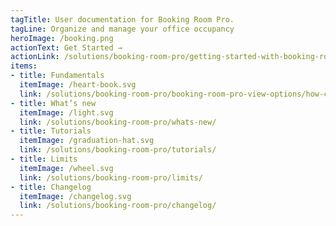 ```yaml
---
tagTitle: User documentation for Booking Room Pro.
tagLine: Organize and manage your office occupancy
heroImage: /booking.png
actionText: Get Started →
actionLink: /solutions/booking-room-pro/getting-started-with-booking-room-pro/how-to-add-booking-room-pro-to-my-team-channel-in-ms-teams-/
items:
- title: Fundamentals​
  itemImage: /heart-book.svg
  link: /solutions/booking-room-pro/booking-room-pro-view-options/how-can-i-change-the-view-and-day-of-the-week-/
- title: What’s new
  itemImage: /light.svg
  link: /solutions/booking-room-pro/whats-new/
- title: Tutorials
  itemImage: /graduation-hat.svg
  link: /solutions/booking-room-pro/tutorials/
- title: Limits
  itemImage: /wheel.svg
  link: /solutions/booking-room-pro/limits/
- title: Changelog
  itemImage: /changelog.svg
  link: /solutions/booking-room-pro/changelog/
---
```


<Overview />
<Hubspot />